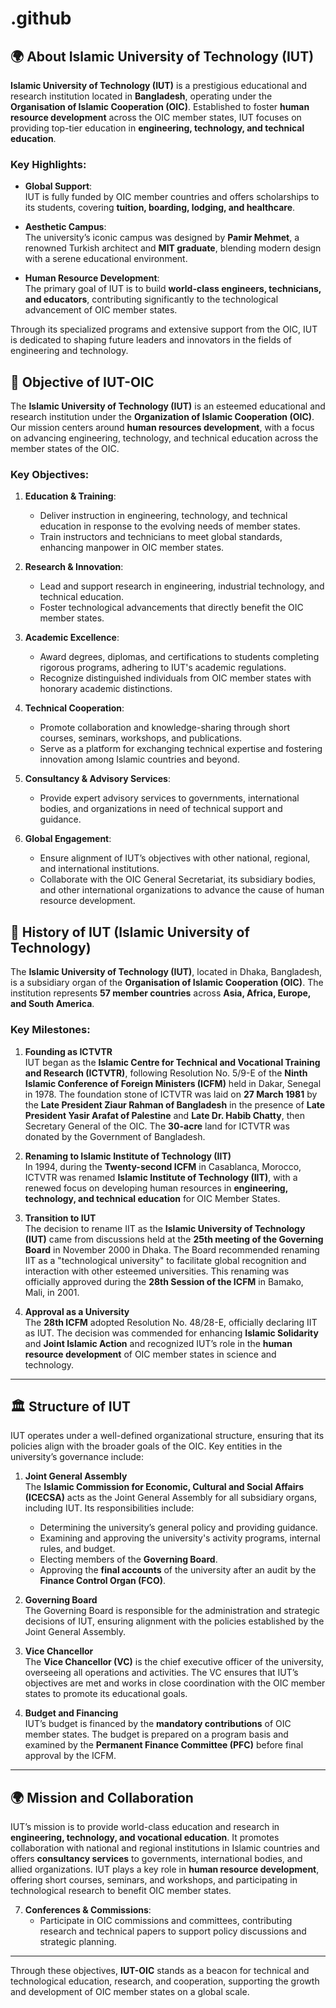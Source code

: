 # .github

## 🌍 **About Islamic University of Technology (IUT)**

**Islamic University of Technology (IUT)** is a prestigious educational and research institution located in **Bangladesh**, operating under the **Organisation of Islamic Cooperation (OIC)**. Established to foster **human resource development** across the OIC member states, IUT focuses on providing top-tier education in **engineering, technology, and technical education**.

### Key Highlights:

- **Global Support**:  
   IUT is fully funded by OIC member countries and offers scholarships to its students, covering **tuition, boarding, lodging, and healthcare**.
  
- **Aesthetic Campus**:  
   The university’s iconic campus was designed by **Pamir Mehmet**, a renowned Turkish architect and **MIT graduate**, blending modern design with a serene educational environment.

- **Human Resource Development**:  
   The primary goal of IUT is to build **world-class engineers, technicians, and educators**, contributing significantly to the technological advancement of OIC member states.

Through its specialized programs and extensive support from the OIC, IUT is dedicated to shaping future leaders and innovators in the fields of engineering and technology.










## 🎯 **Objective of IUT-OIC**

The **Islamic University of Technology (IUT)** is an esteemed educational and research institution under the **Organization of Islamic Cooperation (OIC)**. Our mission centers around **human resources development**, with a focus on advancing engineering, technology, and technical education across the member states of the OIC.

### Key Objectives:

1. **Education & Training**:  
   - Deliver instruction in engineering, technology, and technical education in response to the evolving needs of member states.
   - Train instructors and technicians to meet global standards, enhancing manpower in OIC member states.

2. **Research & Innovation**:  
   - Lead and support research in engineering, industrial technology, and technical education.
   - Foster technological advancements that directly benefit the OIC member states.

3. **Academic Excellence**:  
   - Award degrees, diplomas, and certifications to students completing rigorous programs, adhering to IUT's academic regulations.
   - Recognize distinguished individuals from OIC member states with honorary academic distinctions.

4. **Technical Cooperation**:  
   - Promote collaboration and knowledge-sharing through short courses, seminars, workshops, and publications.
   - Serve as a platform for exchanging technical expertise and fostering innovation among Islamic countries and beyond.

5. **Consultancy & Advisory Services**:  
   - Provide expert advisory services to governments, international bodies, and organizations in need of technical support and guidance.

6. **Global Engagement**:  
   - Ensure alignment of IUT’s objectives with other national, regional, and international institutions.
   - Collaborate with the OIC General Secretariat, its subsidiary bodies, and other international organizations to advance the cause of human resource development.
  

## 📜 **History of IUT (Islamic University of Technology)**

The **Islamic University of Technology (IUT)**, located in Dhaka, Bangladesh, is a subsidiary organ of the **Organisation of Islamic Cooperation (OIC)**. The institution represents **57 member countries** across **Asia, Africa, Europe, and South America**. 

### Key Milestones:

1. **Founding as ICTVTR**  
   IUT began as the **Islamic Centre for Technical and Vocational Training and Research (ICTVTR)**, following Resolution No. 5/9-E of the **Ninth Islamic Conference of Foreign Ministers (ICFM)** held in Dakar, Senegal in 1978. The foundation stone of ICTVTR was laid on **27 March 1981** by the **Late President Ziaur Rahman of Bangladesh** in the presence of **Late President Yasir Arafat of Palestine** and **Late Dr. Habib Chatty**, then Secretary General of the OIC. The **30-acre** land for ICTVTR was donated by the Government of Bangladesh.

2. **Renaming to Islamic Institute of Technology (IIT)**  
   In 1994, during the **Twenty-second ICFM** in Casablanca, Morocco, ICTVTR was renamed **Islamic Institute of Technology (IIT)**, with a renewed focus on developing human resources in **engineering, technology, and technical education** for OIC Member States.

3. **Transition to IUT**  
   The decision to rename IIT as the **Islamic University of Technology (IUT)** came from discussions held at the **25th meeting of the Governing Board** in November 2000 in Dhaka. The Board recommended renaming IIT as a "technological university" to facilitate global recognition and interaction with other esteemed universities. This renaming was officially approved during the **28th Session of the ICFM** in Bamako, Mali, in 2001.

4. **Approval as a University**  
   The **28th ICFM** adopted Resolution No. 48/28-E, officially declaring IIT as IUT. The decision was commended for enhancing **Islamic Solidarity** and **Joint Islamic Action** and recognized IUT’s role in the **human resource development** of OIC member states in science and technology.

---

## 🏛️ **Structure of IUT**

IUT operates under a well-defined organizational structure, ensuring that its policies align with the broader goals of the OIC. Key entities in the university’s governance include:

1. **Joint General Assembly**  
   The **Islamic Commission for Economic, Cultural and Social Affairs (ICECSA)** acts as the Joint General Assembly for all subsidiary organs, including IUT. Its responsibilities include:
   - Determining the university’s general policy and providing guidance.
   - Examining and approving the university's activity programs, internal rules, and budget.
   - Electing members of the **Governing Board**.
   - Approving the **final accounts** of the university after an audit by the **Finance Control Organ (FCO)**.

2. **Governing Board**  
   The Governing Board is responsible for the administration and strategic decisions of IUT, ensuring alignment with the policies established by the Joint General Assembly.

3. **Vice Chancellor**  
   The **Vice Chancellor (VC)** is the chief executive officer of the university, overseeing all operations and activities. The VC ensures that IUT’s objectives are met and works in close coordination with the OIC member states to promote its educational goals.

4. **Budget and Financing**  
   IUT’s budget is financed by the **mandatory contributions** of OIC member states. The budget is prepared on a program basis and examined by the **Permanent Finance Committee (PFC)** before final approval by the ICFM.

---

## 🌍 **Mission and Collaboration**

IUT’s mission is to provide world-class education and research in **engineering, technology, and vocational education**. It promotes collaboration with national and regional institutions in Islamic countries and offers **consultancy services** to governments, international bodies, and allied organizations. IUT plays a key role in **human resource development**, offering short courses, seminars, and workshops, and participating in technological research to benefit OIC member states.



7. **Conferences & Commissions**:  
   - Participate in OIC commissions and committees, contributing research and technical papers to support policy discussions and strategic planning.

---

Through these objectives, **IUT-OIC** stands as a beacon for technical and technological education, research, and cooperation, supporting the growth and development of OIC member states on a global scale.
